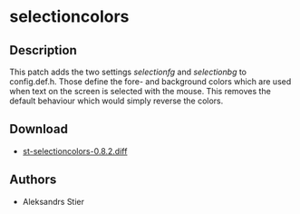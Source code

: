 selectioncolors
===============

Description
-----------

This patch adds the two settings *selectionfg* and *selectionbg* to
config.def.h. Those define the fore- and background colors which are
used when text on the screen is selected with the mouse.
This removes the default behaviour which would simply reverse the colors.

Download
--------
* [st-selectioncolors-0.8.2.diff](st-selectioncolors-0.8.2.diff)

Authors
-------
* Aleksandrs Stier
